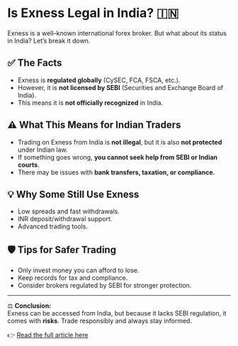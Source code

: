 # Is Exness Legal in India? 🇮🇳

Exness is a well–known international forex broker. But what about its status in India? Let’s break it down.

## ✅ The Facts
- Exness is **regulated globally** (CySEC, FCA, FSCA, etc.).
- However, it is **not licensed by SEBI** (Securities and Exchange Board of India).
- This means it is **not officially recognized** in India.

## ⚠️ What This Means for Indian Traders
- Trading on Exness from India is **not illegal**, but it is also **not protected** under Indian law.
- If something goes wrong, **you cannot seek help from SEBI or Indian courts**.
- There may be issues with **bank transfers, taxation, or compliance**.

## 💡 Why Some Still Use Exness
- Low spreads and fast withdrawals.
- INR deposit/withdrawal support.
- Advanced trading tools.

## 🛡️ Tips for Safer Trading
- Only invest money you can afford to lose.
- Keep records for tax and compliance.
- Consider brokers regulated by SEBI for stronger protection.

---

⚖️ **Conclusion:**  
Exness can be accessed from India, but because it lacks SEBI regulation, it comes with **risks**. Trade responsibly and always stay informed.

👉 [Read the full article here](https://extrading-hi.com/exness-legal-in-india/)
